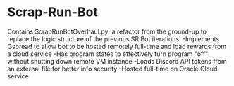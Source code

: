 # Scrap-Run-Bot

Contains ScrapRunBotOverhaul.py; a refactor from the ground-up to replace the logic structure of the previous SR Bot iterations.
-Implements Gspread to allow bot to be hosted remotely full-time and load rewards from a cloud service
-Has program states to effectively turn program "off" without shutting down remote VM instance
-Loads Discord API tokens from an external file for better info security
-Hosted full-time on Oracle Cloud service
